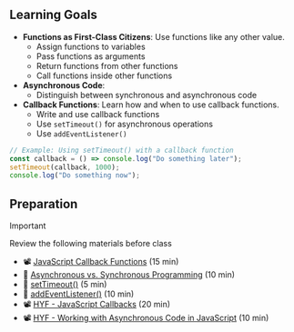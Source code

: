 ## Learning Goals

- **Functions as First-Class Citizens**: Use functions like any other value.
  - Assign functions to variables
  - Pass functions as arguments
  - Return functions from other functions
  - Call functions inside other functions
- **Asynchronous Code**:
  - Distinguish between synchronous and asynchronous code
- **Callback Functions**: Learn how and when to use callback functions.
  - Write and use callback functions
  - Use `setTimeout()` for asynchronous operations
  - Use `addEventListener()`

```js
// Example: Using setTimeout() with a callback function
const callback = () => console.log("Do something later");
setTimeout(callback, 1000);
console.log("Do something now");
```

## Preparation

> [!IMPORTANT]
> Review the following materials before class

- 📽️ [JavaScript Callback Functions](https://www.youtube.com/watch?v=pTbSfCT42_M) (15 min)
- 📖 [Asynchronous vs. Synchronous Programming](http://www.hongkiat.com/blog/synchronous-asynchronous-javascript/) (10 min)
- 📖 [setTimeout()](https://www.w3schools.com/jsref/met_win_settimeout.asp) (5 min)
- 📖 [addEventListener()](https://www.w3schools.com/jsref/met_element_addeventlistener.asp) (10 min)
- 📽️ [HYF - JavaScript Callbacks](https://youtu.be/hjgunSqSPaA) (20 min)
- 📽️ [HYF - Working with Asynchronous Code in JavaScript](https://youtu.be/RTrua6CRNEM) (10 min)
